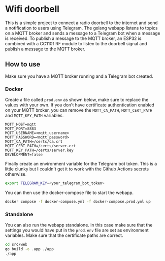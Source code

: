 # Wifi doorbell

This is a simple project to connect a radio doorbell to the internet and send a notification to users using Telegram.
The golang webapp listens to topics on a MQTT broker and sends a message to a Telegram bot when a message is received.
To publish a message to the MQTT broker, an ESP32 is combined with a CC1101 RF module to listen to the doorbell signal and publish a message to the MQTT broker.

## How to use
Make sure you have a MQTT broker running and a Telegram bot created.

### Docker
Create a file called `prod.env` as shown below, make sure to replace the values with your own.
If you don't have certificate authentication enabled on your MQTT broker, you can remove the `MQTT_CA_PATH`, `MQTT_CERT_PATH` and `MQTT_KEY_PATH` variables.
```env
MQTT_HOST=mqtt
MQTT_PORT=8883
MQTT_USERNAME=<mqtt_username> 
MQTT_PASSWORD=<mqtt_password>
MQTT_CA_PATH=/certs/ca.crt
MQTT_CERT_PATH=/certs/server.crt
MQTT_KEY_PATH=/certs/server.key
DEVELOPMENT=false
```

Finally create an environment variable for the Telegram bot token.
This is a little clunky but I couldn't get it to work with the Github Actions secrets otherwise.
```bash
export TELEGRAM_KEY=<your_telegram_bot_token>
```

You can then use the docker-compose file to start the webapp.
```bash
docker compose -f docker-compose.yml -f docker-compose.prod.yml up
```
### Standalone
You can also run the webapp standalone. 
In this case make sure that the settings you would have put in the `prod.env` file are set as environment variables.
Make sure that the certificate paths are correct.
```bash
cd src/web
go build -o .app ./app
./app
```